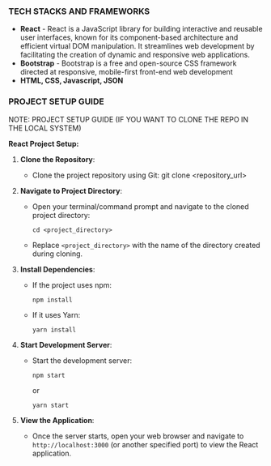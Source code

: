 ### TECH STACKS AND FRAMEWORKS
    
* **React** - React is a JavaScript library for building interactive and reusable user interfaces, known for its component-based architecture and efficient virtual DOM manipulation. It streamlines web development by facilitating the creation of dynamic and responsive web applications.
* **Bootstrap**  - Bootstrap is a free and open-source CSS framework directed at responsive, mobile-first front-end web development
* **HTML, CSS, Javascript, JSON**

### PROJECT SETUP GUIDE

NOTE: PROJECT SETUP GUIDE (IF YOU WANT TO CLONE THE REPO IN THE LOCAL SYSTEM)

**React Project Setup:**

1. **Clone the Repository**: 
   - Clone the project repository using Git:
     git clone <repository_url>

2. **Navigate to Project Directory**: 
   - Open your terminal/command prompt and navigate to the cloned project directory:
     ```
     cd <project_directory>
     ```
   - Replace `<project_directory>` with the name of the directory created during cloning.

3. **Install Dependencies**: 
   - If the project uses npm:
     ```
     npm install
     ```
   - If it uses Yarn:
     ```
     yarn install
     ```

4. **Start Development Server**: 
   - Start the development server:
     ```
     npm start
     ```
     or
     ```
     yarn start
     ```

5. **View the Application**: 
   - Once the server starts, open your web browser and navigate to `http://localhost:3000` (or another specified port) to view the React application.



    


    




